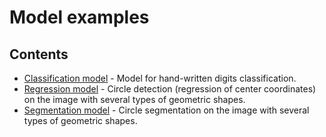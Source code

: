 # Model examples

## Contents

* [Classification model](./classification_model/) - Model for hand-written digits classification.
* [Regression model](./regression_model/) - Circle detection (regression of center coordinates) on the image with several types of geometric shapes.
* [Segmentation model](./segmentation_model/) - Circle segmentation on the image with several types of geometric shapes.
